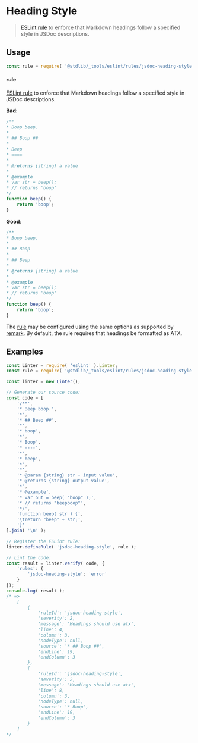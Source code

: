 <!--

@license Apache-2.0

Copyright (c) 2018 The Stdlib Authors.

Licensed under the Apache License, Version 2.0 (the "License");
you may not use this file except in compliance with the License.
You may obtain a copy of the License at

   http://www.apache.org/licenses/LICENSE-2.0

Unless required by applicable law or agreed to in writing, software
distributed under the License is distributed on an "AS IS" BASIS,
WITHOUT WARRANTIES OR CONDITIONS OF ANY KIND, either express or implied.
See the License for the specific language governing permissions and
limitations under the License.

-->

# Heading Style

> [ESLint rule][eslint-rules] to enforce that Markdown headings follow a specified style in JSDoc descriptions.

<section class="intro">

</section>

<!-- /.intro -->

<section class="usage">

## Usage

```javascript
const rule = require( '@stdlib/_tools/eslint/rules/jsdoc-heading-style' );
```

#### rule

[ESLint rule][eslint-rules] to enforce that Markdown headings follow a specified style in JSDoc descriptions.

**Bad**:

<!-- eslint-disable stdlib/jsdoc-heading-style, stdlib/jsdoc-markdown-remark -->

```javascript
/**
* Boop beep.
*
* ## Boop ##
*
* Beep
* ====
*
* @returns {string} a value
*
* @example
* var str = beep();
* // returns 'boop'
*/
function beep() {
    return 'boop';
}
```

**Good**:

```javascript
/**
* Boop beep.
*
* ## Boop
*
* ## Beep
*
* @returns {string} a value
*
* @example
* var str = beep();
* // returns 'boop'
*/
function beep() {
    return 'boop';
}
```

The [rule][eslint-rules] may be configured using the same options as supported by [remark][remark-lint-heading-style]. By default, the rule requires that headings be formatted as ATX.

</section>

<!-- /.usage -->

<section class="examples">

## Examples

<!-- eslint no-undef: "error" -->

```javascript
const Linter = require( 'eslint' ).Linter;
const rule = require( '@stdlib/_tools/eslint/rules/jsdoc-heading-style' );

const linter = new Linter();

// Generate our source code:
const code = [
    '/**',
    '* Beep boop.',
    '*',
    '* ## Beep ##',
    '*',
    '* boop',
    '*',
    '* Boop',
    '* ----',
    '*',
    '* beep',
    '*',
    '*',
    '* @param {string} str - input value',
    '* @returns {string} output value',
    '*',
    '* @example',
    '* var out = beep( "boop" );',
    '* // returns "beepboop"',
    '*/',
    'function beep( str ) {',
    '\treturn "beep" + str;',
    '}'
].join( '\n' );

// Register the ESLint rule:
linter.defineRule( 'jsdoc-heading-style', rule );

// Lint the code:
const result = linter.verify( code, {
    'rules': {
        'jsdoc-heading-style': 'error'
    }
});
console.log( result );
/* =>
    [
        {
            'ruleId': 'jsdoc-heading-style',
            'severity': 2,
            'message': 'Headings should use atx',
            'line': 4,
            'column': 3,
            'nodeType': null,
            'source': '* ## Boop ##',
            'endLine': 19,
            'endColumn': 3
        },
        {
            'ruleId': 'jsdoc-heading-style',
            'severity': 2,
            'message': 'Headings should use atx',
            'line': 8,
            'column': 3,
            'nodeType': null,
            'source': '* Boop',
            'endLine': 19,
            'endColumn': 3
        }
    ]
*/
```

</section>

<!-- /.examples -->

<!-- Section for related `stdlib` packages. Do not manually edit this section, as it is automatically populated. -->

<section class="related">

</section>

<!-- /.related -->

<!-- Section for all links. Make sure to keep an empty line after the `section` element and another before the `/section` close. -->

<section class="links">

[eslint-rules]: https://eslint.org/docs/developer-guide/working-with-rules

[remark-lint-heading-style]: https://github.com/remarkjs/remark-lint/tree/19150d94f89f7a0d94d083417890236d11839641/packages/remark-lint-heading-style

</section>

<!-- /.links -->
